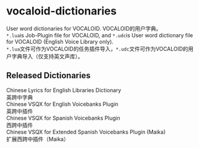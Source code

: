 # vocaloid-dictionaries
User word dictionaries for VOCALOID. VOCALOID的用户字典。  
`*.lua`is Job-Plugin file for VOCALOID, and `*.udc`is User word dictionary file for VOCALOID (English Voice Library only).   
`*.lua`文件可作为VOCALOID的任务插件导入，`*.udc`文件可作为VOCALOID的用户字典导入（仅支持英文声库）。
## Released Dictionaries
Chinese Lyrics for English Libraries Dictionary  
英跨中字典  
Chinese VSQX for English Voicebanks Plugin  
英跨中插件  
Chinese VSQX for Spanish Voicebanks Plugin  
西跨中插件  
Chinese VSQX for Extended Spanish Voicebanks Plugin (Maika)  
扩展西跨中插件（Maika）  
